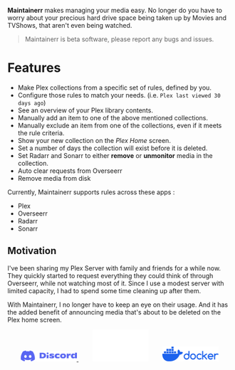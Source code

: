**Maintainerr** makes managing your media easy. No longer do you have to worry about your precious hard drive space being taken up by Movies and TVShows, that aren't even being watched.

> Maintainerr is beta software, please report any bugs and issues.

# Features
- Make Plex collections from a specific set of rules, defined by you.
- Configure those rules to match your needs. (i.e. `Plex last viewed 30 days ago`)
- See an overview of your Plex library contents.
- Manually add an item to one of the above mentioned collections.
- Manually exclude an item from one of the collections, even if it meets the rule criteria.
- Show your new collection on the *Plex Home* screen.
- Set a number of days the collection will exist before it is deleted.
- Set Radarr and Sonarr to either **remove** or **unmonitor** media in the collection.
- Auto clear requests from Overseerr
- Remove media from disk

Currently, Maintainerr supports rules across these apps :

- Plex
- Overseerr
- Radarr
- Sonarr

## Motivation

I've been sharing my Plex Server with family and friends for a while now. They quickly started to request everything they could think of through Overseerr, while not watching most of it. Since I use a modest server with limited capacity, I had to spend some time cleaning up after them.

With Maintainerr, I no longer have to keep an eye on their usage. And it has the added benefit of announcing media that's about to be deleted on the Plex home screen.

<p align="center">
<a href="https://discord.gg/WP4ZW2QYwk" target="_blank"><img src=/images/discord_icon.svg width=25%> </a> &nbsp &nbsp &nbsp &nbsp <a href="https://github.com/jorenn92/Maintainerr" target="_blank"><img src=/images/GitHub-Logo.png height= 25% width=25%></a>&nbsp &nbsp &nbsp &nbsp <a href="https://hub.docker.com/r/jorenn92/maintainerr" target="_blank"><img src=/images/docker_icon.svg width=25%>
</p>